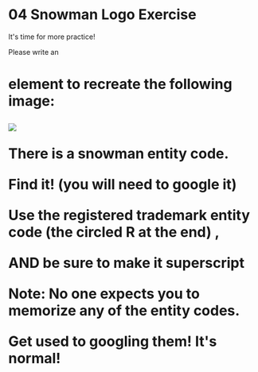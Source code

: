 # 04 Snowman Logo Exercise

It's time for more practice! <br/>

Please write an <h1> element to recreate the following image: <br/>

<img src="https://img-c.udemycdn.com/redactor/raw/2020-10-05_19-23-33-1ab3c394ebd9e6d4ef7b545d6a8997a9.png"> <br/>

There is a snowman entity code. <br/>

Find it! (you will need to google it) <br/>

Use the registered trademark entity code (the circled R at the end) , <br/>

AND be sure to make it superscript <br/>

Note: No one expects you to memorize any of the entity codes. <br/>

Get used to googling them! It's normal! <br/>
